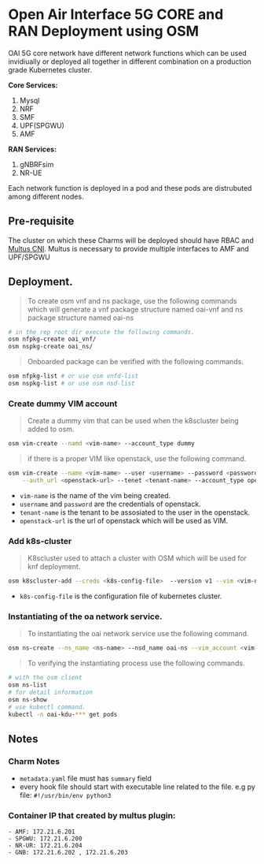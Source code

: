 # Open Air Interface 5G CORE and RAN Deployment using OSM
OAI 5G core network have different network functions which can be used invidiually or deployed all together in different combination on a production grade Kubernetes cluster.

**Core Services:**
1.   Mysql
2.   NRF
3.   SMF
4.   UPF(SPGWU)
5.   AMF

**RAN Services:**
1.   gNBRFsim
2.   NR-UE

Each network function is deployed in a pod and these pods are distrubuted
among different nodes.

## Pre-requisite
The cluster on which these Charms will be deployed should have RBAC and [Multus CNI](https://github.com/k8snetworkplumbingwg/multus-cni). Multus is necessary to provide multiple interfaces to AMF and UPF/SPGWU
## Deployment.

> To create osm vnf and ns package, use the following commands which will
> generate a vnf package structure named oai-vnf and ns package structure
> named oai-ns

```bash
# in the rep root dir execute the following commands.
osm nfpkg-create oai_vnf/
osm nspkg-create oai_ns/
```

> Onboarded package can be verified with the following commands.

```bash
osm nfpkg-list # or use osm vnfd-list
osm nspkg-list # or use osm nsd-list
```

### Create dummy VIM account

> Create a dummy vim that can be used when the k8scluster being added to osm.

```bash
osm vim-create --namd <vim-name> --account_type dummy
```
> if there is a proper VIM like openstack, use the following command.

```bash
osm vim-create --name <vim-name> --user <username> --password <password> \
    --auth_url <openstack-url> --tenet <tenant-name> --account_type openstack
```
* `vim-name` is the name of the vim being created.
* `username` and `password` are the credentials of openstack.
* `tenant-name` is the tenant to be assosiated to the user in the openstack.
* `openstack-url` is the url of openstack which will be used as VIM.

### Add k8s-cluster
> K8scluster used to attach a cluster with OSM which will be used for knf deployment.


```bash
osm k8scluster-add --creds <k8s-config-file>  --version v1 --vim <vim-name> --description 'K8s Cluster for KNFs' --k8s-nets '{"net1": "vim-net"}' <cluster-name>
```

* `k8s-config-file` is the configuration file of kubernetes cluster.

### Instantiating of the oa network service.

> To instantiating the oai network service use the following command.
```bash
osm ns-create --ns_name <ns-name> --nsd_name oai-ns --vim_account <vim-name>
```

> To verifying the instantiating process use the following commands.

```bash
# with the osm client
osm ns-list
# for detail information
osm ns-show
# use kubectl command.
kubectl -n oai-kdu-*** get pods
```

## Notes
### Charm Notes
- `metadata.yaml` file must has `summary` field 
- every hook file should start with executable line related to the file. e.g py file: `#!/usr/bin/env python3`
 

### Container IP that created by multus plugin:
    - AMF: 172.21.6.201
    - SPGWU: 172.21.6.200
    - NR-UR: 172.21.6.204
    - GNB: 172.21.6.202 , 172.21.6.203